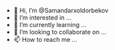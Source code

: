 - 👋 Hi, I’m @Samandarxoldorbekov
- 👀 I’m interested in ...
- 🌱 I’m currently learning ...
- 💞️ I’m looking to collaborate on ...
- 📫 How to reach me ...

<!---
Samandarxoldorbekov/Samandarxoldorbekov is a ✨ special ✨ repository because its `README.md` (this file) appears on your GitHub profile.
You can click the Preview link to take a look at your changes.
--->
